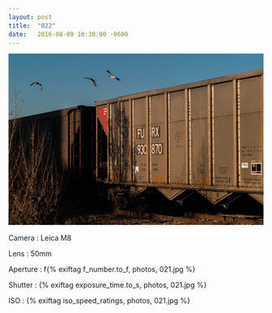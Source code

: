 ```yaml
---
layout: post
title:  "022"
date:   2016-08-09 10:30:00 -0600
---
```


![022](/photos/022.jpg)

Camera
: Leica M8

Lens
: 50mm

Aperture
: f{% exiftag f_number.to_f, photos, 021.jpg %}

Shutter
: {% exiftag exposure_time.to_s, photos, 021.jpg %}

ISO
: {% exiftag iso_speed_ratings, photos, 021.jpg %}
